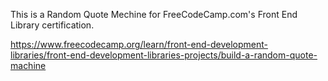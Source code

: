 This is a Random Quote Mechine for FreeCodeCamp.com's Front End Library certification.

https://www.freecodecamp.org/learn/front-end-development-libraries/front-end-development-libraries-projects/build-a-random-quote-machine